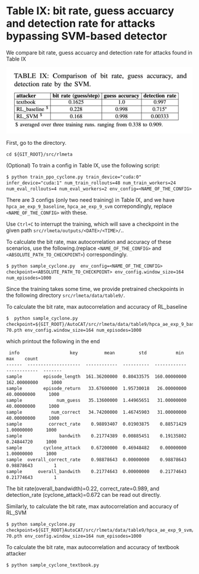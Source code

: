 # Table IX: bit rate, guess accuarcy and detection rate for attacks bypassing SVM-based detector

We compare bit rate, guess accuarcy and detection rate for attacks found in Table IX


![](../../fig/table9.png)

First, go to the directory.

```
cd ${GIT_ROOT}/src/rlmeta
```
(Optional) To train a config in Table IX, use the following script:

```
$ python train_ppo_cyclone.py train_device="cuda:0" infer_device="cuda:1" num_train_rollouts=48 num_train_workers=24 num_eval_rollouts=4 num_eval_workers=2 env_config=<NAME_OF_THE_CONFIG>
```

There are 3 configs (only two need training) in Table IX, and we have ```hpca_ae_exp_9_baseline```, ```hpca_ae_exp_9_svm``` correpondingly, replace ```<NAME_OF_THE_CONFIG>``` with these.

Use ```Ctrl+C``` to interrupt the training, which will save a checkpoint in the given path ```src/rlmeta/outputs/<DATE>/<TIME>/```..

To calculate the bit rate, max autocorrelation and accuracy of these scenarios, use the following.(replace ```<NAME_OF_THE_CONFIG>``` and ```<ABSOLUTE_PATH_TO_CHECKPOINT>```) correspondingly.

```
$ python sample_cyclone.py  env_config=<NAME_OF_THE_CONFIG> checkpoint=<ABSOLUTE_PATH_TO_CHECKPOINT> env_config.window_size=164 num_episodes=1000
```

Since the training takes some time, we provide pretrained checkpoints in the following directory ```src/rlmeta/data/table9/```.



To calculate the bit rate, max autocorrelation and accuracy of RL\_baseline
```
$  python sample_cyclone.py checkpoint=${GIT_ROOT}/AutoCAT/src/rlmeta/data/table9/hpca_ae_exp_9_baseline/ppo_agent-70.pth env_config.window_size=164 num_episodes=1000
```

which printout the following in the end
```
 info                   key          mean         std           min           max    count
------  --------------------  ------------  ----------  ------------  ------------  -------
sample        episode_length  161.36200000  0.80433575  160.00000000  162.00000000     1000
sample        episode_return   33.67600000  1.95730018   26.00000000   40.00000000     1000
sample             num_guess   35.13600000  1.44965651   31.00000000   40.00000000     1000
sample           num_correct   34.74200000  1.46745903   31.00000000   40.00000000     1000
sample          correct_rate    0.98893407  0.01903875    0.88571429    1.00000000     1000
sample              bandwith    0.21774389  0.00885451    0.19135802    0.24844720     1000
sample        cyclone_attack    0.67200000  0.46948482    0.00000000    1.00000000     1000
sample  overall_correct_rate    0.98878643  0.00000000    0.98878643    0.98878643        1
sample      overall_bandwith    0.21774643  0.00000000    0.21774643    0.21774643        1
```
The bit rate(overall_bandwidth)=0.22, correct_rate=0.989, and detection_rate (cyclone_attack)=0.672 can be read out directly.

Similarly, to calculate the bit rate, max autocorrelation and accuracy of RL\_SVM
```
$ python sample_cyclone.py checkpoint=${GIT_ROOT}AutoCAT/src/rlmeta/data/table9/hpca_ae_exp_9_svm/ppo_agent-70.pth env_config.window_size=164 num_episodes=1000
```

To calculate the bit rate, max autocorrelation and accuracy of textbook attacker

```
$ python sample_cyclone_textbook.py 
```
